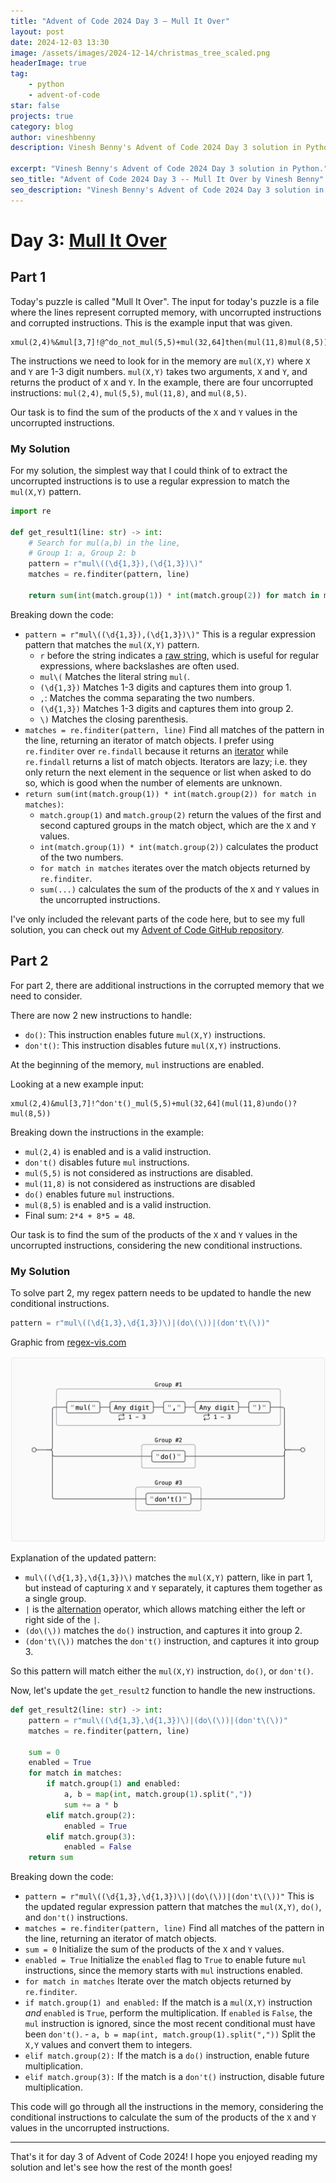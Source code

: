 ```yaml
---
title: "Advent of Code 2024 Day 3 – Mull It Over"
layout: post
date: 2024-12-03 13:30
image: /assets/images/2024-12-14/christmas_tree_scaled.png
headerImage: true
tag:
    - python
    - advent-of-code
star: false
projects: true
category: blog
author: vineshbenny
description: Vinesh Benny's Advent of Code 2024 Day 3 solution in Python.

excerpt: "Vinesh Benny's Advent of Code 2024 Day 3 solution in Python."
seo_title: "Advent of Code 2024 Day 3 -- Mull It Over by Vinesh Benny"
seo_description: "Vinesh Benny's Advent of Code 2024 Day 3 solution in Python."
---
```


# Day 3: [Mull It Over](https://adventofcode.com/2024/day/3)

## Part 1

Today's puzzle is called "Mull It Over". The input for today's puzzle is a file
where the lines represent corrupted memory, with uncorrupted instructions and
corrupted instructions. This is the example input that was given.

```plaintext
xmul(2,4)%&mul[3,7]!@^do_not_mul(5,5)+mul(32,64]then(mul(11,8)mul(8,5))
```

The instructions we need to look for in the memory are `mul(X,Y)` where `X` and
`Y` are 1-3 digit numbers. `mul(X,Y)` takes two arguments, `X` and `Y`, and
returns the product of `X` and `Y`. In the example, there are four uncorrupted
instructions: `mul(2,4)`, `mul(5,5)`, `mul(11,8)`, and `mul(8,5)`.

Our task is to find the sum of the products of the `X` and `Y` values in the
uncorrupted instructions.

### My Solution

For my solution, the simplest way that I could think of to extract the
uncorrupted instructions is to use a regular expression to match the `mul(X,Y)`
pattern.

```python
import re

def get_result1(line: str) -> int:
    # Search for mul(a,b) in the line,
    # Group 1: a, Group 2: b
    pattern = r"mul\((\d{1,3}),(\d{1,3})\)"
    matches = re.finditer(pattern, line)

    return sum(int(match.group(1)) * int(match.group(2)) for match in matches)
```

Breaking down the code:

- `pattern = r"mul\((\d{1,3}),(\d{1,3})\)"` This is a regular expression pattern
  that matches the `mul(X,Y)` pattern.
  - `r` before the string indicates a
    [raw string](https://www.geeksforgeeks.org/python-raw-strings/), which is
    useful for regular expressions, where backslashes are often used.
  - `mul\(` Matches the literal string `mul(`.
  - `(\d{1,3})` Matches 1-3 digits and captures them into group 1.
  - `,`: Matches the comma separating the two numbers.
  - `(\d{1,3})` Matches 1-3 digits and captures them into group 2.
  - `\)` Matches the closing parenthesis.
- `matches = re.finditer(pattern, line)` Find all matches of the pattern in the
  line, returning an iterator of match objects. I prefer using `re.finditer`
  over `re.findall` because it returns an
  [iterator](https://docs.python.org/3/glossary.html#term-iterator) while
  `re.findall` returns a list of match objects. Iterators are lazy; i.e. they
  only return the next element in the sequence or list when asked to do so,
  which is good when the number of elements are unknown.
- `return sum(int(match.group(1)) * int(match.group(2)) for match in matches)`:
  - `match.group(1)` and `match.group(2)` return the values of the first and
    second captured groups in the match object, which are the `X` and `Y`
    values.
  - `int(match.group(1)) * int(match.group(2))` calculates the product of the
    two numbers.
  - `for match in matches` iterates over the match objects returned by
    `re.finditer`.
  - `sum(...)` calculates the sum of the products of the `X` and `Y` values in
    the uncorrupted instructions.

I've only included the relevant parts of the code here, but to see my full
solution, you can check out my
[Advent of Code GitHub repository](https://github.com/VBenny42/AoC/blob/main/2024/day03/solution.py).

## Part 2

For part 2, there are additional instructions in the corrupted memory that we
need to consider.

There are now 2 new instructions to handle:

- `do()`: This instruction enables future `mul(X,Y)` instructions.
- `don't()`: This instruction disables future `mul(X,Y)` instructions.

At the beginning of the memory, `mul` instructions are enabled.

Looking at a new example input:

```plaintext
xmul(2,4)&mul[3,7]!^don't()_mul(5,5)+mul(32,64](mul(11,8)undo()?mul(8,5))
```

Breaking down the instructions in the example:

- `mul(2,4)` is enabled and is a valid instruction.
- `don't()` disables future `mul` instructions.
- `mul(5,5)` is not considered as instructions are disabled.
- `mul(11,8)` is not considered as instructions are disabled
- `do()` enables future `mul` instructions.
- `mul(8,5)` is enabled and is a valid instruction.
- Final sum: `2*4 + 8*5 = 48`.

Our task is to find the sum of the products of the `X` and `Y` values in the
uncorrupted instructions, considering the new conditional instructions.

### My Solution

To solve part 2, my regex pattern needs to be updated to handle the new
conditional instructions.

```python
pattern = r"mul\((\d{1,3},\d{1,3})\)|(do\(\))|(don't\(\))"
```

<div>
    <div style="margin-bottom: 15px;">
        <figcaption class="caption">Graphic from <a href="https://regex-vis.com/?r=%28mul%5C%28%5Cd%7B1%2C3%7D%2C%5Cd%7B1%2C3%7D%5C%29%29%7C%28do%5C%28%5C%29%29%7C%28don%27t%5C%28%5C%29%29">regex-vis.com</a></figcaption>
    </div>
    <img src="../assets/images/2024-12-03/Capture-2024-12-03-184215.png" alt="Regex pattern for part 2" loading="lazy">
</div>

Explanation of the updated pattern:

- `mul\((\d{1,3},\d{1,3})\)` matches the `mul(X,Y)` pattern, like in part 1, but
  instead of capturing `X` and `Y` separately, it captures them together as a
  single group.
- `|` is the
  [alternation](https://www.regular-expressions.info/alternation.html) operator,
  which allows matching either the left or right side of the `|`.
- `(do\(\))` matches the `do()` instruction, and captures it into group 2.
- `(don't\(\))` matches the `don't()` instruction, and captures it into group 3.

So this pattern will match either the `mul(X,Y)` instruction, `do()`, or
`don't()`.

Now, let's update the `get_result2` function to handle the new instructions.

```python
def get_result2(line: str) -> int:
    pattern = r"mul\((\d{1,3},\d{1,3})\)|(do\(\))|(don't\(\))"
    matches = re.finditer(pattern, line)

    sum = 0
    enabled = True
    for match in matches:
        if match.group(1) and enabled:
            a, b = map(int, match.group(1).split(","))
            sum += a * b
        elif match.group(2):
            enabled = True
        elif match.group(3):
            enabled = False
    return sum
```

Breaking down the code:

- `pattern = r"mul\((\d{1,3},\d{1,3})\)|(do\(\))|(don't\(\))"` This is the
  updated regular expression pattern that matches the `mul(X,Y)`, `do()`, and
  `don't()` instructions.
- `matches = re.finditer(pattern, line)` Find all matches of the pattern in the
  line, returning an iterator of match objects.
- `sum = 0` Initialize the sum of the products of the `X` and `Y` values.
- `enabled = True` Initialize the `enabled` flag to `True` to enable future
  `mul` instructions, since the memory starts with `mul` instructions enabled.
- `for match in matches` Iterate over the match objects returned by
  `re.finditer`.
- `if match.group(1) and enabled:` If the match is a `mul(X,Y)` instruction
  _and_ `enabled` is `True`, perform the multiplication. If `enabled` is
  `False`, the `mul` instruction is ignored, since the most recent conditional
  must have been `don't()`. - `a, b = map(int, match.group(1).split(","))` Split
  the `X,Y` values and convert them to integers.
- `elif match.group(2):` If the match is a `do()` instruction, enable future
  multiplication.
- `elif match.group(3):` If the match is a `don't()` instruction, disable future
  multiplication.

This code will go through all the instructions in the memory, considering the
conditional instructions to calculate the sum of the products of the `X` and `Y`
values in the uncorrupted instructions.

---

That's it for day 3 of Advent of Code 2024! I hope you enjoyed reading my
solution and let's see how the rest of the month goes!

